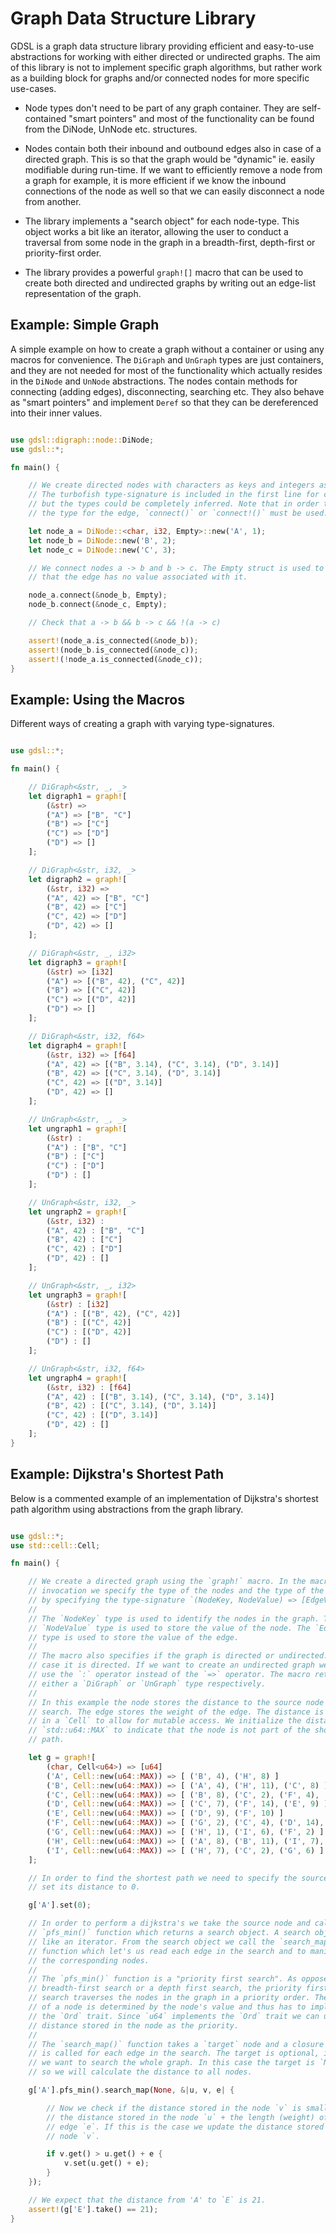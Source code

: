 # Graph Data Structure Library

GDSL is a graph data structure library providing efficient and easy-to-use
abstractions for working with either directed or undirected graphs. The aim of
this library is not to implement specific graph algorithms, but rather work as
a building block for graphs and/or connected nodes for more specific use-cases.

- Node types don't need to be part of any graph container. They are self-contained
"smart pointers" and most of the functionality can be found from the DiNode, UnNode
etc. structures.

- Nodes contain both their inbound and outbound edges also in case of a directed graph.
This is so that the graph would be "dynamic" ie. easily modifiable during run-time. If
we want to efficiently remove a node from a graph for example, it is more efficient if
we know the inbound connections of the node as well so that we can easily disconnect
a node from another.

- The library implements a "search object" for each node-type. This object works a bit
like an iterator, allowing the user to conduct a traversal from some node in the graph
in a breadth-first, depth-first or priority-first order.

- The library provides a powerful `graph![]` macro that can be used to create both
directed and undirected graphs by writing out an edge-list representation of the graph.

## Example: Simple Graph

A simple example on how to create a graph without a container or using any
macros for convenience. The `DiGraph` and `UnGraph` types are just containers,
and they are not needed for most of the functionality which actually resides in
the `DiNode` and `UnNode` abstractions. The nodes contain methods for
connecting (adding edges), disconnecting, searching etc. They also behave as
"smart pointers" and implement `Deref` so that they can be dereferenced into
their inner values.

```rust

use gdsl::digraph::node::DiNode;
use gdsl::*;

fn main() {

	// We create directed nodes with characters as keys and integers as values.
	// The turbofish type-signature is included in the first line for clarity,
	// but the types could be completely inferred. Note that in order to infer
	// the type for the edge, `connect()` or `connect!()` must be used.

	let node_a = DiNode::<char, i32, Empty>::new('A', 1);
	let node_b = DiNode::new('B', 2);
	let node_c = DiNode::new('C', 3);

	// We connect nodes a -> b and b -> c. The Empty struct is used to denote
	// that the edge has no value associated with it.

	node_a.connect(&node_b, Empty);
	node_b.connect(&node_c, Empty);

	// Check that a -> b && b -> c && !(a -> c)

	assert!(node_a.is_connected(&node_b));
	assert!(node_b.is_connected(&node_c));
	assert!(!node_a.is_connected(&node_c));
}

```

## Example: Using the Macros

Different ways of creating a graph with varying type-signatures.

```rust

use gdsl::*;

fn main() {

	// DiGraph<&str, _, _>
	let digraph1 = graph![
		(&str) =>
		("A") => ["B", "C"]
		("B") => ["C"]
		("C") => ["D"]
		("D") => []
	];

	// DiGraph<&str, i32, _>
	let digraph2 = graph![
		(&str, i32) =>
		("A", 42) => ["B", "C"]
		("B", 42) => ["C"]
		("C", 42) => ["D"]
		("D", 42) => []
	];

	// DiGraph<&str, _, i32>
	let digraph3 = graph![
		(&str) => [i32]
		("A") => [("B", 42), ("C", 42)]
		("B") => [("C", 42)]
		("C") => [("D", 42)]
		("D") => []
	];

	// DiGraph<&str, i32, f64>
	let digraph4 = graph![
		(&str, i32) => [f64]
		("A", 42) => [("B", 3.14), ("C", 3.14), ("D", 3.14)]
		("B", 42) => [("C", 3.14), ("D", 3.14)]
		("C", 42) => [("D", 3.14)]
		("D", 42) => []
	];

	// UnGraph<&str, _, _>
	let ungraph1 = graph![
		(&str) :
		("A") : ["B", "C"]
		("B") : ["C"]
		("C") : ["D"]
		("D") : []
	];

	// UnGraph<&str, i32, _>
	let ungraph2 = graph![
		(&str, i32) :
		("A", 42) : ["B", "C"]
		("B", 42) : ["C"]
		("C", 42) : ["D"]
		("D", 42) : []
	];

	// UnGraph<&str, _, i32>
	let ungraph3 = graph![
		(&str) : [i32]
		("A") : [("B", 42), ("C", 42)]
		("B") : [("C", 42)]
		("C") : [("D", 42)]
		("D") : []
	];

	// UnGraph<&str, i32, f64>
	let ungraph4 = graph![
		(&str, i32) : [f64]
		("A", 42) : [("B", 3.14), ("C", 3.14), ("D", 3.14)]
		("B", 42) : [("C", 3.14), ("D", 3.14)]
		("C", 42) : [("D", 3.14)]
		("D", 42) : []
	];
}

```

## Example: Dijkstra's Shortest Path

Below is a commented example of an implementation of Dijkstra's shortest path
algorithm using abstractions from the graph library.

```rust

use gdsl::*;
use std::cell::Cell;

fn main() {

	// We create a directed graph using the `graph!` macro. In the macro
	// invocation we specify the type of the nodes and the type of the edges
	// by specifying the type-signature `(NodeKey, NodeValue) => [EdgeValue]`.
	//
	// The `NodeKey` type is used to identify the nodes in the graph. The
	// `NodeValue` type is used to store the value of the node. The `EdgeValue`
	// type is used to store the value of the edge.
	//
	// The macro also specifies if the graph is directed or undirected. In this
	// case it is directed. If we want to create an undirected graph we have to
	// use the `:` operator instead of the `=>` operator. The macro returns
	// either a `DiGraph` or `UnGraph` type respectively.
	//
	// In this example the node stores the distance to the source node of the
	// search. The edge stores the weight of the edge. The distance is wrapped
	// in a `Cell` to allow for mutable access. We initialize the distance to
	// `std::u64::MAX` to indicate that the node is not part of the shortest
	// path.

	let g = graph![
		(char, Cell<u64>) => [u64]
		('A', Cell::new(u64::MAX)) => [ ('B', 4), ('H', 8) ]
		('B', Cell::new(u64::MAX)) => [ ('A', 4), ('H', 11), ('C', 8) ]
		('C', Cell::new(u64::MAX)) => [ ('B', 8), ('C', 2), ('F', 4), ('D', 7) ]
		('D', Cell::new(u64::MAX)) => [ ('C', 7), ('F', 14), ('E', 9) ]
		('E', Cell::new(u64::MAX)) => [ ('D', 9), ('F', 10) ]
		('F', Cell::new(u64::MAX)) => [ ('G', 2), ('C', 4), ('D', 14), ('E', 10) ]
		('G', Cell::new(u64::MAX)) => [ ('H', 1), ('I', 6), ('F', 2) ]
		('H', Cell::new(u64::MAX)) => [ ('A', 8), ('B', 11), ('I', 7), ('G', 1) ]
		('I', Cell::new(u64::MAX)) => [ ('H', 7), ('C', 2), ('G', 6) ]
	];

	// In order to find the shortest path we need to specify the source node and
	// set its distance to 0.

	g['A'].set(0);

	// In order to perform a dijkstra's we take the source node and call the
	// `pfs_min()` function which returns a search object. A search object is
	// like an iterator. From the search object we call the `search_map()`
	// function which let's us read each edge in the search and to manipulate
	// the corresponding nodes.
	//
	// The `pfs_min()` function is a "priority first search". As opposed to a
	// breadth-first search or a depth first search, the priority first
	// search traverses the nodes in the graph in a priority order. The priority
	// of a node is determined by the node's value and thus has to implement
	// the `Ord` trait. Since `u64` implements the `Ord` trait we can use the
	// distance stored in the node as the priority.
	//
	// The `search_map()` function takes a `target` node and a closure which
	// is called for each edge in the search. The target is optional, in case
	// we want to search the whole graph. In this case the target is `None`,
	// so we will calculate the distance to all nodes.

	g['A'].pfs_min().search_map(None, &|u, v, e| {

		// Now we check if the distance stored in the node `v` is smaller than
		// the distance stored in the node `u` + the length (weight) of the
		// edge `e`. If this is the case we update the distance stored in the
		// node `v`.

		if v.get() > u.get() + e {
			v.set(u.get() + e);
		}
	});

	// We expect that the distance from 'A' to `E` is 21.
	assert!(g['E'].take() == 21);
}

```
